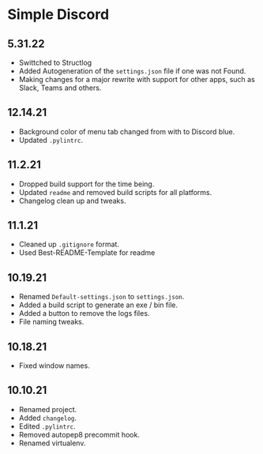 # Simple Discord

## 5.31.22
 * Swittched to Structlog
 * Added Autogeneration of the `settings.json` file if one was not Found.
 * Making changes for a major rewrite with support for other apps, such as Slack, Teams and others. 
 
## 12.14.21
 * Background color of menu tab changed from with to Discord blue.
 * Updated `.pylintrc`.

## 11.2.21
 * Dropped build support for the time being.
 * Updated `readme` and removed build scripts for all platforms.
 * Changelog clean up and tweaks.
 
## 11.1.21
 * Cleaned up `.gitignore` format.
 * Used Best-README-Template for readme 
## 10.19.21
 * Renamed `Default-settings.json` to `settings.json`.
 * Added a build script to generate an exe / bin file.
 * Added a button to remove the logs files. 
 * File naming tweaks.
## 10.18.21
 * Fixed window names.
## 10.10.21
  * Renamed project.
  * Added `changelog`.
  * Edited `.pylintrc`.
  * Removed autopep8 precommit hook.
  * Renamed virtualenv. 
